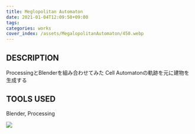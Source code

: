 ```yaml
---
title: Meglopolitan Automaton
date: 2021-01-04T12:09:50+09:00
tags:
categories: works
cover_index: /assets/MegalopolitanAutomaton/450.webp
---
```


## DESCRIPTION
ProcessingとBlenderを組み合わせてみた
Cell Automatonの軌跡を元に建物を生成する
<!-- [GitHub](https://github.com/Magryllia/MegalopolitanAutomaton) -->

## TOOLS USED
Blender, Processing

![](/assets/MegalopolitanAutomaton/01.webp)